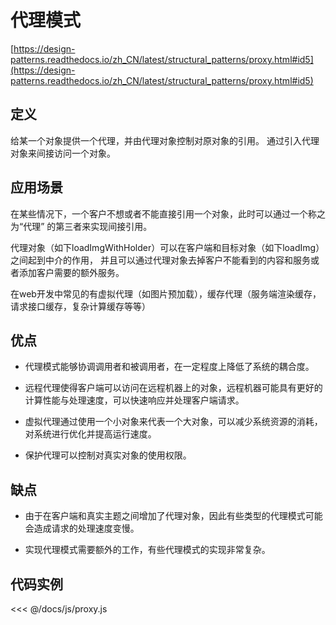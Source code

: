 # 代理模式

[https://design-patterns.readthedocs.io/zh_CN/latest/structural_patterns/proxy.html#id5](https://design-patterns.readthedocs.io/zh_CN/latest/structural_patterns/proxy.html#id5)

## 定义

给某一个对象提供一个代理，并由代理对象控制对原对象的引用。 通过引入代理对象来间接访问一个对象。
 
## 应用场景

在某些情况下，一个客户不想或者不能直接引用一个对象，此时可以通过一个称之为“代理” 的第三者来实现间接引用。 

代理对象（如下loadImgWithHolder）可以在客户端和目标对象（如下loadImg）之间起到中介的作用， 并且可以通过代理对象去掉客户不能看到的内容和服务或者添加客户需要的额外服务。

在web开发中常见的有虚拟代理（如图片预加载），缓存代理（服务端渲染缓存，请求接口缓存，复杂计算缓存等等）

## 优点

- 代理模式能够协调调用者和被调用者，在一定程度上降低了系统的耦合度。

- 远程代理使得客户端可以访问在远程机器上的对象，远程机器可能具有更好的计算性能与处理速度，可以快速响应并处理客户端请求。

- 虚拟代理通过使用一个小对象来代表一个大对象，可以减少系统资源的消耗，对系统进行优化并提高运行速度。

- 保护代理可以控制对真实对象的使用权限。


## 缺点

- 由于在客户端和真实主题之间增加了代理对象，因此有些类型的代理模式可能会造成请求的处理速度变慢。

- 实现代理模式需要额外的工作，有些代理模式的实现非常复杂。

## 代码实例

<proxy />

<<< @/docs/js/proxy.js